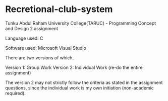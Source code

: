 # Recretional-club-system
Tunku Abdul Raham University College(TARUC) - Programming Concept and Design 2 assignment

Language used: C

Software used: Microsoft Visual Studio


There are two versions of which, 

Version 1: Group Work
Version 2: Individual Work (re-do the entire assignment)


The version 2 may not strictly follow the criteria as stated in the assignment questions, 
since the individual work is my own initiation (non-academic required).

